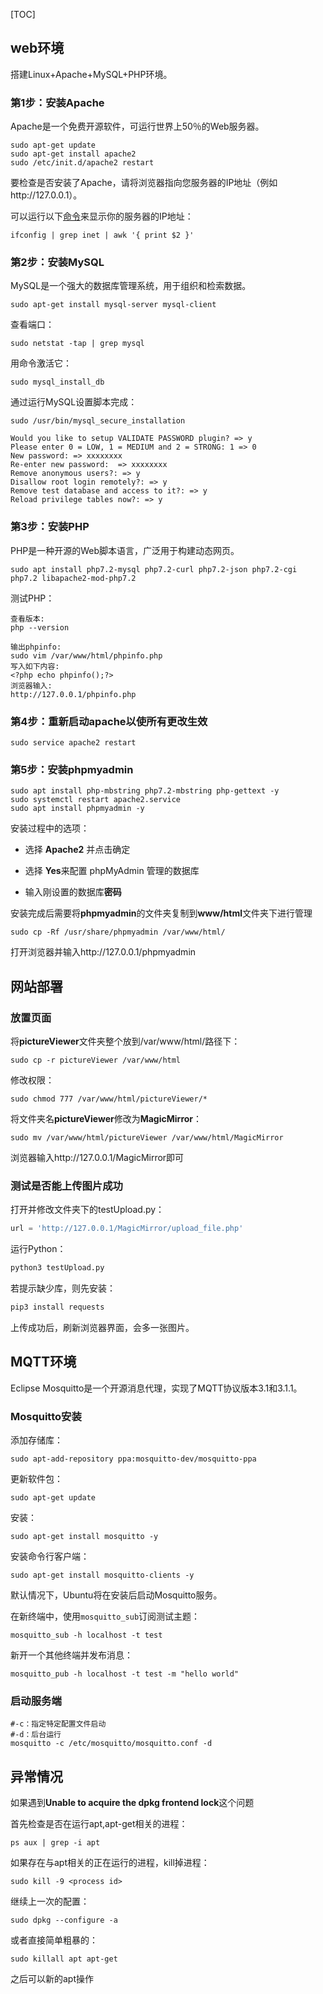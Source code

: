 [TOC]



## web环境

搭建Linux+Apache+MySQL+PHP环境。

### 第1步：安装Apache

Apache是一个免费开源软件，可运行世界上50％的Web服务器。

```
sudo apt-get update
sudo apt-get install apache2
sudo /etc/init.d/apache2 restart
```

要检查是否安装了Apache，请将浏览器指向您服务器的IP地址（例如http://127.0.0.1）。

可以运行以下[命令](https://www.linuxcool.com/)来显示你的服务器的IP地址：

```
ifconfig | grep inet | awk '{ print $2 }'
```

### 第2步：安装MySQL

MySQL是一个强大的数据库管理系统，用于组织和检索数据。

```
sudo apt-get install mysql-server mysql-client
```

查看端口：

```
sudo netstat -tap | grep mysql
```

用命令激活它：

```
sudo mysql_install_db
```

通过运行MySQL设置脚本完成：

```
sudo /usr/bin/mysql_secure_installation
```

```
Would you like to setup VALIDATE PASSWORD plugin? => y
Please enter 0 = LOW, 1 = MEDIUM and 2 = STRONG: 1 => 0
New password: => xxxxxxxx
Re-enter new password:  => xxxxxxxx
Remove anonymous users?: => y
Disallow root login remotely?: => y
Remove test database and access to it?: => y
Reload privilege tables now?: => y
```

### 第3步：安装PHP

PHP是一种开源的Web脚本语言，广泛用于构建动态网页。

```
sudo apt install php7.2-mysql php7.2-curl php7.2-json php7.2-cgi php7.2 libapache2-mod-php7.2
```

测试PHP：

```
查看版本:
php --version

输出phpinfo:
sudo vim /var/www/html/phpinfo.php
写入如下内容:
<?php echo phpinfo();?>
浏览器输入:
http://127.0.0.1/phpinfo.php
```

### 第4步：重新启动apache以使所有更改生效

```
sudo service apache2 restart
```

### 第5步：安装phpmyadmin

```
sudo apt install php-mbstring php7.2-mbstring php-gettext -y
sudo systemctl restart apache2.service
sudo apt install phpmyadmin -y
```

安装过程中的选项：

- 选择 **Apache2** 并点击确定

- 选择 **Yes**来配置 phpMyAdmin 管理的数据库

- 输入刚设置的数据库**密码**

安装完成后需要将**phpmyadmin**的文件夹复制到**www/html**文件夹下进行管理

```
sudo cp -Rf /usr/share/phpmyadmin /var/www/html/
```

打开浏览器并输入http://127.0.0.1/phpmyadmin

## 网站部署

### 放置页面

将**pictureViewer**文件夹整个放到/var/www/html/路径下：

```
sudo cp -r pictureViewer /var/www/html
```

修改权限：

```
sudo chmod 777 /var/www/html/pictureViewer/*
```

将文件夹名**pictureViewer**修改为**MagicMirror**：

```
sudo mv /var/www/html/pictureViewer /var/www/html/MagicMirror
```

浏览器输入http://127.0.0.1/MagicMirror即可

### 测试是否能上传图片成功

打开并修改文件夹下的testUpload.py：

```python
url = 'http://127.0.0.1/MagicMirror/upload_file.php'
```

运行Python：

```python
python3 testUpload.py
```

若提示缺少库，则先安装：

```python
pip3 install requests
```

上传成功后，刷新浏览器界面，会多一张图片。



## MQTT环境

Eclipse Mosquitto是一个开源消息代理，实现了MQTT协议版本3.1和3.1.1。

### Mosquitto安装

添加存储库：

```
sudo apt-add-repository ppa:mosquitto-dev/mosquitto-ppa
```

更新软件包：

```
sudo apt-get update
```

安装：

```
sudo apt-get install mosquitto -y
```

安装命令行客户端：

```
sudo apt-get install mosquitto-clients -y
```

默认情况下，Ubuntu将在安装后启动Mosquitto服务。 

在新终端中，使用`mosquitto_sub`订阅测试主题：

```
mosquitto_sub -h localhost -t test
```

新开一个其他终端并发布消息：

```
mosquitto_pub -h localhost -t test -m "hello world"
```

### 启动服务端

```
#-c：指定特定配置文件启动
#-d：后台运行 
mosquitto -c /etc/mosquitto/mosquitto.conf -d
```



## 异常情况

如果遇到**Unable to acquire the dpkg frontend lock**这个问题

首先检查是否在运行apt,apt-get相关的进程：

```
ps aux | grep -i apt
```

如果存在与apt相关的正在运行的进程，kill掉进程：

```
sudo kill -9 <process id>
```

继续上一次的配置：

```
sudo dpkg --configure -a
```

或者直接简单粗暴的：

```
sudo killall apt apt-get 
```

之后可以新的apt操作

